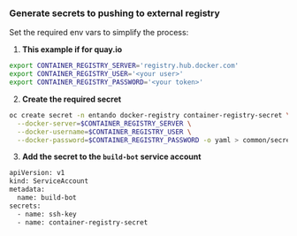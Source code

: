 ### Generate secrets to pushing to external registry

Set the required env vars to simplify the process:

1. **This example if for quay.io**
```bash
export CONTAINER_REGISTRY_SERVER='registry.hub.docker.com' 
export CONTAINER_REGISTRY_USER='<your user>'
export CONTAINER_REGISTRY_PASSWORD='<your token>'
```

2. **Create the required secret**
```bash
oc create secret -n entando docker-registry container-registry-secret \
  --docker-server=$CONTAINER_REGISTRY_SERVER \
  --docker-username=$CONTAINER_REGISTRY_USER \
  --docker-password=$CONTAINER_REGISTRY_PASSWORD -o yaml > common/secrets/docker-registry.yaml
```

3. **Add the secret to the `build-bot` service account**
```bash
apiVersion: v1
kind: ServiceAccount
metadata:
  name: build-bot
secrets:
  - name: ssh-key
  - name: container-registry-secret
```
